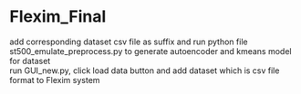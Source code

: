 # Flexim_Final
add corresponding dataset csv file as suffix and run python file st500_emulate_preprocess.py to generate autoencoder and kmeans model for dataset  
run GUI_new.py, click load data button and add dataset which is csv file format to Flexim system  
